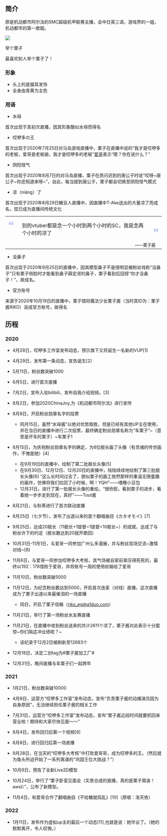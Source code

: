 ## 简介

原是机动都市阿尔法的SMC超级机甲联赛主播，会中日英三语，游戏界的一姐，机动都市的第一歌姬。

![](https://s2.loli.net/2022/05/01/6gcDoj4GyU23S8a.jpg)

举个栗子

最喜欢别人举个栗子了！

### 形象

-   头上的是猫耳发饰
-   全身由青黄为主色

### 用语

-   水母

首次出现于其初次直播，因其形象酷似水母而得名

-   哎咿多の王

首次出现于2020年7月25日对马岛游戏直播中，栗子在直播中说的“我才是哎咿多的老板，爱哥是老板娘，我才是哎咿多的老板”[爱哥](https://zh.moegirl.org.cn/%E4%B8%AD%E5%9B%BD%E7%BB%8A%E7%88%B1 "中国绊爱")表示“嗯？你在说什么？”

-   阴阳怪气

首次出现于2020年8月7日的对马岛直播，栗子在质问迟到的唐公子时说“哎呀~唐公子~你还知道来呀~”，自此，每当提到唐公子，栗子都会切换至阴阳怪气模式

-   凉（niáng）了

首次出现于2020年8月29日糖豆人直播中，因直播中T-Ake送出的大量凉了而成名，现已成为直播间传统文化

<table style="display: table; border-collapse: collapse; margin: auto; background-color:transparent;"><tbody><tr><td style="vertical-align: top; color:#B2B7F2; font-size:36px; font-family:'Times New Roman',serif; font-weight:bold; text-align:left; padding:10px 10px; line-height:100%">“</td><td style="text-align: left; padding: 1em; vertical-align: middle;">别的vtuber都是念一个小时到两个小时的SC，我是念两个小时的凉了</td><td style="vertical-align: bottom; color:#B2B7F2; font-size:36px; font-family:'Times New Roman',serif; font-weight:bold; text-align:left; padding:10px 10px; line-height:100%">”</td></tr><tr><td colspan="3" style="font-size: smaller; text-align: right; padding-right: 4%;"><cite style="font-style:normal;">——<a class="mw-selflink selflink">栗子酱</a></cite></td></tr></tbody></table>

-   没鼻子

首次出现于2020年9月25日的直播中，因其模型鼻子不是很明显被粉丝戏称“没鼻子”只有栗子侧脸时才能看到鼻子薛定谔的鼻子，栗子看到后回㨃“你才没鼻子！”，故成名。

-   官方账号

来源于2020年10月19日的直播中，栗子错将魔法少女栗子酱（当时其ID为：栗子酱RlKO）说成官方账号，故得名

## 历程

### 2020

-   4月28日，哎咿多工作室发布动态，预示旗下又将诞生一名新的VUP[1]

-   4月29日，发布第一条动态，宣告诞生[2]

-   5月11日，粉丝数突破1000

-   6月5日，进行首次直播

-   7月2日，宣布入驻bilibili，发布自我介绍视频。[3]

-   8月2日，参加2020ChinaJoy,为《机动都市阿尔法》进行宣传

-   8月8日，开启粉丝勋章名字的投票
    -   同月15日，虽然“水母酱”以绝对优势取胜，但是已经有其他UP主在使用，并在当日的直播中进行二次投票，最终确定粉丝勋章名称为“车栗子”~（意思是开车的栗子）~车栗子1

-   8月15日，为庆祝粉丝勋章名字的确定，为8位舰长画了头像（有灵魂的传世画作，不愧是她）[4]
    -   在9月19日的直播中，绘制了第二批舰长头像[5]
    -   在9月30日、12月12日、12月20日的直播中，陆陆续续地绘制了第三批舰长头像[6] “这么长时间过去了，貌似栗子的画工依然那样的重温无限童趣的画作，仿佛将我们拉回了小时候，啊！YQH”——嗜睡小豆包
    -   12月31日，进行了第一批舰长头像的重绘。“很欣慰，看到栗子的进步，看着她一步步走到现在，真好”——Tout酱

-   8月21日，与秋蒂进行了首次联动直播

-   8月25日（七夕节），发布了出道以来的首个翻唱曲目《カタオモイ》[7]

-   9月25日，达成20舰长（11舰长+1提督~1提督=10舰长~）的成就，达成了与粉丝许下的约定（舰长数达到20就开歌回）

-   10月31日-11月1日，与爱哥一同参加广州么多漫展，并与粉丝现场交流~激情对线~[8]

-   11月6日，与爱哥一同参加哎咿多大考核，其气场被自家前辈压得死死的，最终以192：178惜败于爱哥，并将账号一周的使用权输给了爱哥

-   11月10日，粉丝数突破5000

-   11月12日，为纪念粉丝数达到5000，开启首次连麦（对线）直播，这次直播成为了栗子出道以来最催泪的一场直播
    -   同日，开启了栗子信箱（riko_eg@a1duo.com）

-   11月21日，举行了第一场粉丝水友赛直播

-   11月21日，在直播中收到粉丝送来的共计2611个凉了，栗子酱对此表示十分震惊~你们隔这冲业绩呢？~
    -   该纪录于12月2日被刷新至12683个

-   12月18日，决定二创tag为#栗子酱加工厂#

-   12月31日，晚间直播与车栗子们一起跨年

### 2021

-   1月21日，粉丝数突破10000

-   4月8日，运营方“哎咿多工作室”发布动态，宣布“负责栗子酱的动捕演员因为自身原因”，无法继续担任栗子酱的相关工作

-   7月31日，运营方“哎咿多工作室”发布动态，宣布“栗子酱近段时间就要抓回来营业啦！期待和大家尽快见面～～”

-   8月4日，发布回归后第一个视频[9]

-   8月8日，进行回归后第一场直播

-   9月28日，在当天的“哎咿多大考核”中打败爱哥哥，成为哎咿多的王。（然后就为鱼头所迫开始了一系列离谱的“巩固王位大挑战？”）

-   10月9日，预告了全新Live2D模型

-   10月24日，举行了“栗子卧室见面会（实景合成的直播，真的是栗子窝诶！awsl）”，公布了新模型。

-   11月4日，和爱哥合作了翻唱曲目《不给糖就捣乱》[10]（原唱：洛天依）

### 2022

-   1月11日，发布作为虚拟up主的最后一个动态[11],也就是说：她毕业了。（她的默默离开，令人叹惋。）